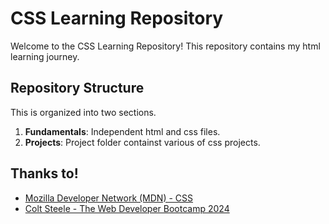 # CSS Learning Repository

Welcome to the CSS Learning Repository! This repository contains my html learning journey. 

## Repository Structure

This is organized into two sections.

1. **Fundamentals**: Independent html and css files.
2. **Projects**: Project folder containst various of css projects.

## Thanks to!

- [Mozilla Developer Network (MDN) - CSS](https://developer.mozilla.org/en-US/docs/Learn/CSS)
- [Colt Steele - The Web Developer Bootcamp 2024](https://www.udemy.com/course/the-web-developer-bootcamp/?couponCode=KEEPLEARNING)